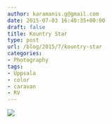 ```yaml
---
author: karamanis.g@gmail.com
date: 2015-07-03 16:40:35+00:00
draft: false
title: Kountry Star
type: post
url: /blog/2015/7/kountry-star
categories:
- Photography
tags:
- Uppsala
- color
- caravan
- RV
---
```


![](/images/2015-07-03-20157kountry-star/image-asset.jpeg)

